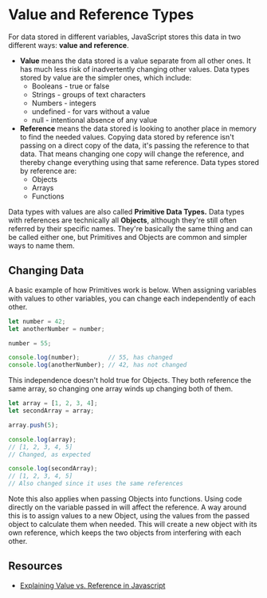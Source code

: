 # Value and Reference Types

For data stored in different variables, JavaScript stores this data in two different ways: **value and reference**.

* **Value** means the data stored is a value separate from all other ones. It has much less risk of inadvertently changing other values. Data types stored by value are the simpler ones, which include:
  * Booleans - true or false
  * Strings - groups of text characters
  * Numbers - integers
  * undefined - for vars without a value
  * null - intentional absence of any value
* **Reference** means the data stored is looking to another place in memory to find the needed values. Copying data stored by reference isn't passing on a direct copy of the data, it's passing the reference to that data. That means changing one copy will change the reference, and thereby change everything using that same reference. Data types stored by reference are:
  * Objects
  * Arrays
  * Functions

Data types with values are also called **Primitive Data Types.** Data types with references are technically all **Objects**, although they're still often referred by their specific names. They're basically the same thing and can be called either one, but Primitives and Objects are common and simpler ways to name them.

## Changing Data

A basic example of how Primitives work is below. When assigning variables with values to other variables, you can change each independently of each other.

```javascript
let number = 42;
let anotherNumber = number;

number = 55;

console.log(number);        // 55, has changed
console.log(anotherNumber); // 42, has not changed
```

This independence doesn't hold true for Objects. They both reference the same array, so changing one array winds up changing both of them.

```javascript
let array = [1, 2, 3, 4];
let secondArray = array;

array.push(5);

console.log(array);
// [1, 2, 3, 4, 5]
// Changed, as expected

console.log(secondArray);
// [1, 2, 3, 4, 5]
// Also changed since it uses the same references
```

Note this also applies when passing Objects into functions. Using code directly on the variable passed in will affect the reference. A way around this is to assign values to a new Object, using the values from the passed object to calculate them when needed. This will create a new object with its own reference, which keeps the two objects from interfering with each other.

## Resources

* [Explaining Value vs. Reference in Javascript](https://codeburst.io/explaining-value-vs-reference-in-javascript-647a975e12a0)

